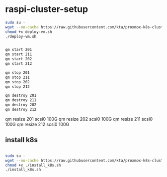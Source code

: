 # raspi-cluster-setup


```bash
sudo su -
wget --no-cache https://raw.githubusercontent.com/kta/proxmox-k8s-cluster-setup/main/deploy-vm.sh
chmod +x deploy-vm.sh
./deploy-vm.sh


qm start 201
qm start 211
qm start 202
qm start 212

qm stop 201
qm stop 211
qm stop 202
qm stop 212

qm destroy 201
qm destroy 211
qm destroy 202
qm destroy 212
```


qm resize 201 scsi0 100G
qm resize 202 scsi0 100G
qm resize 211 scsi0 100G
qm resize 212 scsi0 100G


## install k8s

```bash

sudo su -
wget --no-cache https://raw.githubusercontent.com/kta/proxmox-k8s-cluster-setup/main/install_k8s.sh
chmod +x ./install_k8s.sh
./install_k8s.sh
```
